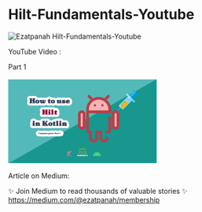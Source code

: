 # Hilt-Fundamentals-Youtube

<img alt="Ezatpanah Hilt-Fundamentals-Youtube" src="https://emojipedia-us.s3.amazonaws.com/content/2020/04/05/yt.png" width="3%"></a>

YouTube Video :

Part 1
<br>  
<a href="" target="_blank"><img alt="Ezatpanah Hilt-Fundamentals-Youtube" src="hilt.jpg" width="60%"></a>
<br>

Article on Medium:
<br>


✨ Join Medium to read thousands of valuable stories ✨
<br>
https://medium.com/@ezatpanah/membership
